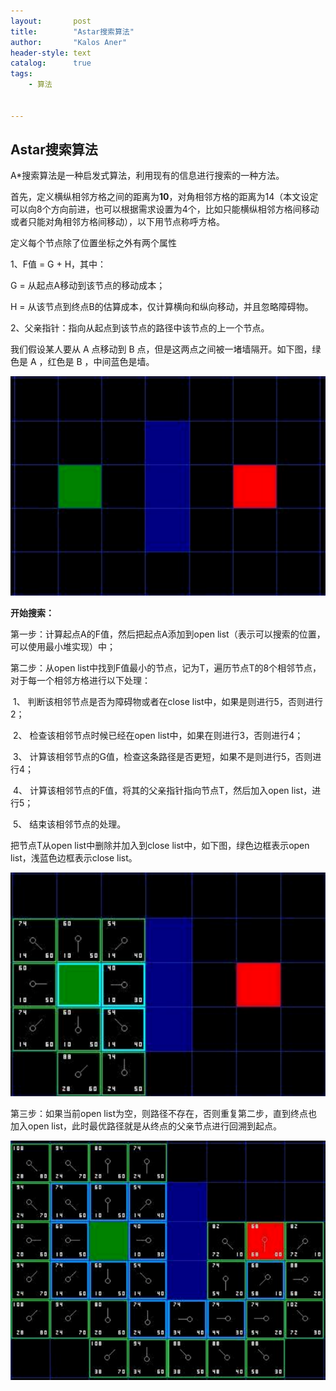 ```yaml
---
layout:       post
title:        "Astar搜索算法"
author:       "Kalos Aner"
header-style: text
catalog:      true
tags:
    - 算法


---
```


## Astar搜索算法

A*搜索算法是一种启发式算法，利用现有的信息进行搜索的一种方法。

首先，定义横纵相邻方格之间的距离为**10**，对角相邻方格的距离为14（本文设定可以向8个方向前进，也可以根据需求设置为4个，比如只能横纵相邻方格间移动或者只能对角相邻方格间移动），以下用节点称呼方格。

定义每个节点除了位置坐标之外有两个属性

1、F值 = G + H，其中：

G = 从起点A移动到该节点的移动成本；

H = 从该节点到终点B的估算成本，仅计算横向和纵向移动，并且忽略障碍物。

2、父亲指针：指向从起点到该节点的路径中该节点的上一个节点。

我们假设某人要从 A 点移动到 B 点，但是这两点之间被一堵墙隔开。如下图，绿色是 A ，红色是 B ，中间蓝色是墙。

![image-20240907113731762](/img/in-post/image-20240907113731762.png)

**开始搜索：**

第一步：计算起点A的F值，然后把起点A添加到open list（表示可以搜索的位置，可以使用最小堆实现）中；

第二步：从open list中找到F值最小的节点，记为T，遍历节点T的8个相邻节点，对于每一个相邻方格进行以下处理：

​            1、     判断该相邻节点是否为障碍物或者在close list中，如果是则进行5，否则进行2；

​            2、     检查该相邻节点时候已经在open list中，如果在则进行3，否则进行4；

​            3、     计算该相邻节点的G值，检查这条路径是否更短，如果不是则进行5，否则进行4；

​            4、     计算该相邻节点的F值，将其的父亲指针指向节点T，然后加入open list，进行5；

​            5、     结束该相邻节点的处理。

把节点T从open list中删除并加入到close list中，如下图，绿色边框表示open list，浅蓝色边框表示close list。

![image-20240907113710249](/img/in-post/image-20240907113710249.png)

第三步：如果当前open list为空，则路径不存在，否则重复第二步，直到终点也加入open list，此时最优路径就是从终点的父亲节点进行回溯到起点。

![image-20240907113334496](/img/in-post/image-20240907113334496.png)